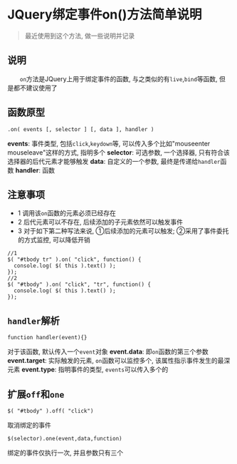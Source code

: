 # JQuery绑定事件on()方法简单说明
> 最近使用到这个方法, 做一些说明并记录

## 说明
&emsp;&emsp;`on`方法是JQuery上用于绑定事件的函数, 与之类似的有`live`,`bind`等函数, 但是都不建议使用了

## 函数原型
```
.on( events [, selector ] [, data ], handler )
```

**events**: 事件类型, 包括`click`,`keydown`等, 可以传入多个比如"mouseenter mouseleave"这样的方式, 指明多个
**selector**: 可选参数, 一个选择器, 只有符合该选择器的后代元素才能够触发
**data**: 自定义的一个参数, 最终是传递给`handler`函数
**handler**: 函数

## 注意事项
* 1 调用该`on`函数的元素必须已经存在
* 2 后代元素可以不存在, 后续添加的子元素依然可以触发事件
* 3 对于如下第二种写法来说, ①后续添加的元素可以触发; ②采用了事件委托的方式监控, 可以降低开销
```
//1
$( "#tbody tr" ).on( "click", function() {
  console.log( $( this ).text() );
});
//2
$( "#tbody" ).on( "click", "tr", function() {
  console.log( $( this ).text() );
});
```

## `handler`解析
```
function handler(event){}
```
对于该函数, 默认传入一个`event`对象
**event.data**: 即`on`函数的第三个参数
**event.target**: 实际触发的元素, `on`函数可以监控多个, 该属性指示事件发生的最深元素
**event.type**: 指明事件的类型, `events`可以传入多个的

## 扩展`off`和`one`
```
$( "#tbody" ).off( "click")
```
取消绑定的事件
```
$(selector).one(event,data,function)
```
绑定的事件仅执行一次, 并且参数只有三个